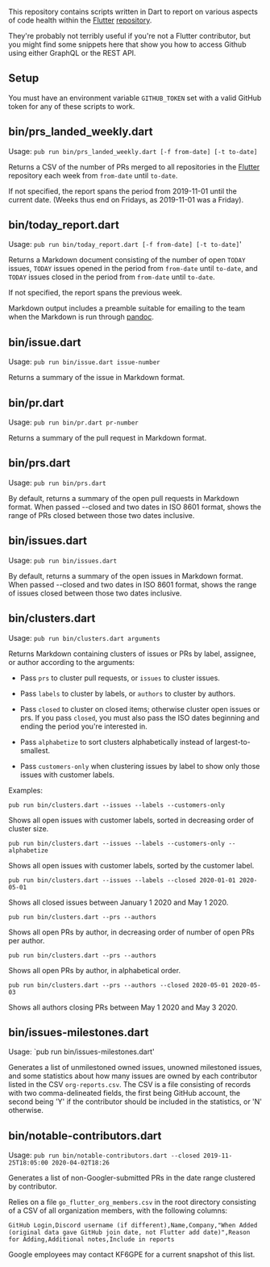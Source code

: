 This repository contains scripts written in Dart to report on various
aspects of code health within the 
[Flutter](https://flutter.dev) [repository](https://github.com/flutter).

They're probably not terribly useful if you're not a Flutter 
contributor, but you might find some snippets here that
show you how to access Github using either GraphQL or the
REST API.

## Setup
You must have an environment variable `GITHUB_TOKEN` set with a valid GitHub token 
for any of these scripts to work.

## bin/prs_landed_weekly.dart

Usage: `pub run bin/prs_landed_weekly.dart [-f from-date] [-t to-date]`

Returns a CSV of the number of PRs merged to all repositories in
the [Flutter](https://github.com/flutter) repository each week
from `from-date` until `to-date`.

If not specified, the report spans the period from 2019-11-01 until
the current date. (Weeks thus end on Fridays, as 2019-11-01 was a 
Friday).

## bin/today_report.dart

Usage: `pub run bin/today_report.dart [-f from-date] [-t to-date]`'

Returns a Markdown document consisting of the number of open 
`TODAY` issues, `TODAY` issues opened in the period from
`from-date` until `to-date`, and `TODAY` issues closed in the
period from `from-date` until `to-date`.

If not specified, the report spans the previous week.

Markdown output includes a preamble suitable for emailing
to the team when the Markdown is run through
[pandoc](https://pandoc.org/).


## bin/issue.dart
Usage: `pub run bin/issue.dart issue-number`

Returns a summary of the issue in Markdown format.

## bin/pr.dart
Usage: `pub run bin/pr.dart pr-number`

Returns a summary of the pull request in Markdown format.

## bin/prs.dart
Usage: `pub run bin/prs.dart`

By default, returns a summary of the open pull requests in Markdown format.
When passed --closed and two dates in ISO 8601 format, shows the range
of PRs closed between those two dates inclusive.

## bin/issues.dart
Usage: `pub run bin/issues.dart`

By default, returns a summary of the open issues in Markdown format.
When passed --closed and two dates in ISO 8601 format, shows the range
of issues closed between those two dates inclusive.

## bin/clusters.dart
Usage: `pub run bin/clusters.dart arguments`

Returns Markdown containing clusters of issues or PRs by label, assignee, or author according to
the arguments:

  *  Pass `prs` to cluster pull requests, or `issues` to cluster issues.

  *  Pass `labels` to cluster by labels, or `authors` to cluster by authors.

  *  Pass `closed` to cluster on closed items; otherwise cluster open issues or prs. 
     If you pass `closed`, you must also pass the ISO dates beginning and ending the period you're interested in.

  *  Pass `alphabetize` to sort clusters alphabetically instead of largest-to-smallest.

  *  Pass `customers-only` when clustering issues by label to show only those issues with customer labels.

Examples:
```
pub run bin/clusters.dart --issues --labels --customers-only 
```
Shows all open issues with customer labels, sorted in decreasing order of cluster size.

```
pub run bin/clusters.dart --issues --labels --customers-only --alphabetize
```
Shows all open issues with customer labels, sorted by the customer label.

```
pub run bin/clusters.dart --issues --labels --closed 2020-01-01 2020-05-01
```
Shows all closed issues between January 1 2020 and May 1 2020.

```
pub run bin/clusters.dart --prs --authors 
```
Shows all open PRs by author, in decreasing order of number of open PRs per author.

```
pub run bin/clusters.dart --prs --authors 
```
Shows all open PRs by author, in alphabetical order.


```
pub run bin/clusters.dart --prs --authors --closed 2020-05-01 2020-05-03
```
Shows all authors closing PRs between May 1 2020 and May 3 2020.

## bin/issues-milestones.dart

Usage: `pub run bin/issues-milestones.dart'

Generates a list of unmilestoned owned issues, unowned milestoned issues, and 
some statistics about how many issues are owned by each contributor listed in the 
CSV `org-reports.csv`. The CSV is a file consisting of records with two 
comma-delineated fields, the first being GitHub account, the second
being 'Y' if the contributor should be included in the statistics, or
'N' otherwise.

## bin/notable-contributors.dart

Usage: `pub run bin/notable-contributors.dart --closed 2019-11-25T18:05:00 2020-04-02T18:26`

Generates a list of non-Googler-submitted PRs in the date range clustered by contributor.

Relies on a file `go_flutter_org_members.csv` in the root directory consisting of a 
CSV of all organization members, with the following columns:
```
GitHub Login,Discord username (if different),Name,Company,"When Added (original data gave GitHub join date, not Flutter add date)",Reason for Adding,Additional notes,Include in reports
```
Google employees may contact KF6GPE for a current snapshot of this list.

